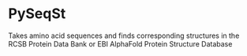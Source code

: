 # PySeqSt
Takes amino acid sequences and finds corresponding structures in the RCSB Protein Data Bank or EBI AlphaFold Protein Structure Database
